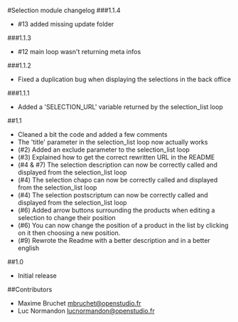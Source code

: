 #Selection module changelog
###1.1.4
 - #13 added missing update folder
 
###1.1.3
- #12 main loop wasn't returning meta infos

###1.1.2
 - Fixed a duplication bug when displaying the selections in the back office
 
###1.1.1
 - Added a 'SELECTION_URL' variable returned by the selection_list loop

##1.1

- Cleaned a bit the code and added a few comments
- The 'title' parameter in the selection_list loop now actually works
- (#2) Added an exclude parameter to the selection_list loop
- (#3) Explained how to get the correct rewritten URL in the README
- (#4 & #7) The selection description can now be correctly called and displayed from the selection_list loop
- (#4) The selection chapo can now be correctly called and displayed from the selection_list loop
- (#4) The selection postscriptum can now be correctly called and displayed from the selection_list loop
- (#6) Added arrow buttons surrounding the products when editing a selection to change their position
- (#6) You can now change the position of a product in the list by clicking on it then choosing a new position.
- (#9) Rewrote the Readme with a better description and in a better english

##1.0
- Initial release



##Contributors

- Maxime Bruchet  <mbruchet@openstudio.fr>
- Luc Normandon   <lucnormandon@openstudio.fr>
